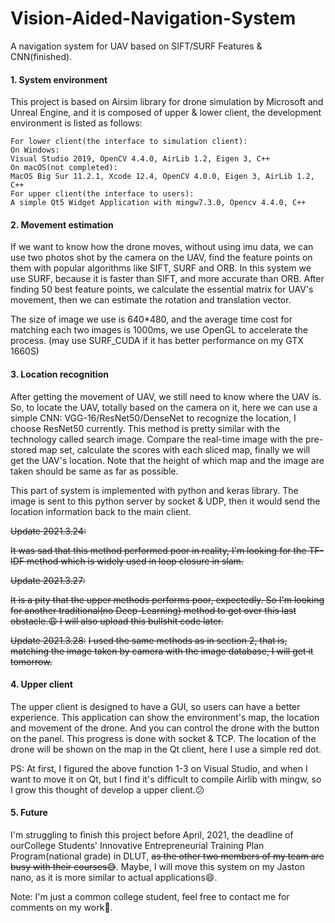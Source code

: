 # Vision-Aided-Navigation-System
 A navigation system for UAV based on SIFT/SURF Features & CNN(finished).

#### 1. System environment

This project is based on Airsim library for drone simulation by Microsoft and Unreal Engine, and it is composed of upper & lower client, the development environment is listed as follows:

```
For lower client(the interface to simulation client):
On Windows:
Visual Studio 2019, OpenCV 4.4.0, AirLib 1.2, Eigen 3, C++
On macOS(not completed):
MacOS Big Sur 11.2.1, Xcode 12.4, OpenCV 4.0.0, Eigen 3, AirLib 1.2, C++
For upper client(the interface to users):
A simple Qt5 Widget Application with mingw7.3.0, Opencv 4.4.0, C++
```

#### 2. Movement estimation

If we want to know how the drone moves, without using imu data, we can use two photos shot by the camera on the UAV, find the feature points on them with popular algorithms like SIFT, SURF and ORB. In this system we use SURF, because it is faster than SIFT, and more accurate than ORB. After finding 50 best feature points, we calculate the essential matrix for UAV's movement, then we can estimate the rotation and translation vector.

The size of image we use is 640*480, and the average time cost for matching each two images is 1000ms, we use OpenGL to accelerate the process. (may use SURF_CUDA if it has better performance on my GTX 1660S)

#### 3. Location recognition

After getting the movement of UAV, we still need to know where the UAV is. So, to locate the UAV, totally based on the camera on it, here we can use a simple CNN: VGG-16/ResNet50/DenseNet to recognize the location, I choose ResNet50 currently. This method is pretty similar with the technology called search image. Compare the real-time image with the pre-stored map set, calculate the scores with each sliced map, finally we will get the UAV's location. Note that the height of which map and the image are taken should be same as far as possible.

This part of system is implemented with python and keras library. The image is sent to this python server by socket & UDP, then it would send the location information back to the main client.

~~Update 2021.3.24:~~

~~It was sad that this method performed poor in reality, I'm looking for the TF-IDF method which is widely used in loop closure in slam.~~

~~Update 2021.3.27:~~

~~It is a pity that the upper methods performs poor, expectedly. So I'm looking for another traditional(no Deep-Learning) method to get over this last obstacle.:weary: I will also upload this bullshit code later.~~

~~Update 2021.3.28:~~
~~I used the same methods as in section 2, that is, matching the image taken by camera with the image database, I will get it tomorrow.~~

#### 4. Upper client

The upper client is designed to have a GUI, so users can have a better experience. This application can show the environment's map, the location and movement of the drone. And you can control the drone with the button on the panel. This progress is done with socket & TCP.  The location of the drone will be shown on the map in the Qt client, here I use a simple red dot.

PS: At first, I figured the above function 1-3 on Visual Studio, and when I want to move it on Qt, but I find it's difficult to compile Airlib with mingw, so I grow this thought of develop a upper client.:confused:

#### 5. Future

I'm struggling to finish this project before April, 2021, the deadline of ourCollege Students' Innovative Entrepreneurial Training Plan Program(national grade) in DLUT, ~~as the other two members of my team are busy with their courses:sweat_smile:~~. Maybe, I will move this system on my Jaston nano, as it is more similar to actual applications:smile:.

Note: I'm just a common college student, feel free to contact me for comments on my work:handshake:.
